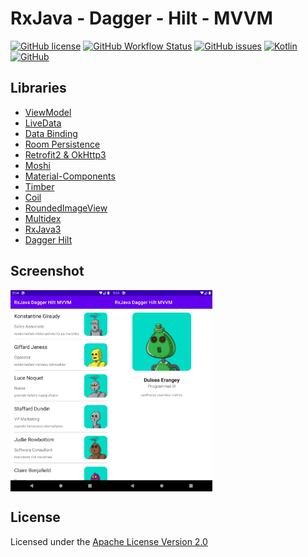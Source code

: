 # RxJava - Dagger - Hilt - MVVM
[![GitHub license](https://img.shields.io/github/license/agustiyann/RxJava-Dagger-Hilt-MVVM)](https://github.com/agustiyann/RxJava-Dagger-Hilt-MVVM/blob/main/LICENSE)
[![GitHub Workflow Status](https://img.shields.io/github/workflow/status/agustiyann/RxJava-Dagger-Hilt-MVVM/Android%20CI?logo=github)](https://github.com/agustiyann/RxJava-Dagger-Hilt-MVVM/actions)
[![GitHub issues](https://img.shields.io/github/issues/agustiyann/RxJava-Dagger-Hilt-MVVM)](https://github.com/agustiyann/RxJava-Dagger-Hilt-MVVM/issues)
[![Kotlin](https://img.shields.io/badge/Language-Kotlin-blue?logo=kotlin)](https://kotlinlang.org)
[![GitHub](https://img.shields.io/badge/GitHub-agustiyann-%2300b894?logo=github)](https://github.com/agustiyann)

## Libraries
- [ViewModel](https://developer.android.com/topic/libraries/architecture/viewmodel)
- [LiveData](https://developer.android.com/topic/libraries/architecture/livedata)
- [Data Binding](https://developer.android.com/topic/libraries/data-binding)
- [Room Persistence](https://developer.android.com/topic/libraries/architecture/room)
- [Retrofit2 & OkHttp3](https://github.com/square/retrofit)
- [Moshi](https://github.com/square/moshi/)
- [Material-Components](https://github.com/material-components/material-components-android)
- [Timber](https://github.com/JakeWharton/timber)
- [Coil](https://coil-kt.github.io/coil/)
- [RoundedImageView](https://github.com/vinc3m1/RoundedImageView)
- [Multidex](https://developer.android.com/studio/build/multidex)
- [RxJava3](https://github.com/ReactiveX/RxJava)
- [Dagger Hilt](https://developer.android.com/training/dependency-injection/hilt-android)

## Screenshot
<img src="images/list.png" align="left" width="32%">
<img src="images/detail.png" align="center" width="32%">

## License
Licensed under the [Apache License Version 2.0](LICENSE)
